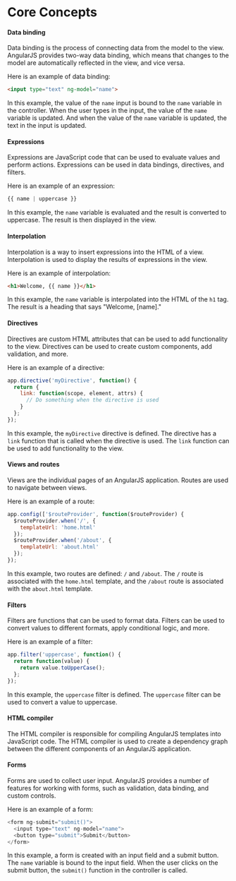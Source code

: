 # Core Concepts

#### Data binding

Data binding is the process of connecting data from the model to the view. AngularJS provides two-way data binding, which means that changes to the model are automatically reflected in the view, and vice versa.

Here is an example of data binding:

```html
<input type="text" ng-model="name">
```

In this example, the value of the `name` input is bound to the `name` variable in the controller. When the user types in the input, the value of the `name` variable is updated. And when the value of the `name` variable is updated, the text in the input is updated.

#### Expressions

Expressions are JavaScript code that can be used to evaluate values and perform actions. Expressions can be used in data bindings, directives, and filters.

Here is an example of an expression:

```js
{{ name | uppercase }}
```

In this example, the `name` variable is evaluated and the result is converted to uppercase. The result is then displayed in the view.

#### Interpolation

Interpolation is a way to insert expressions into the HTML of a view. Interpolation is used to display the results of expressions in the view.

Here is an example of interpolation:

```html
<h1>Welcome, {{ name }}</h1>
```

In this example, the `name` variable is interpolated into the HTML of the `h1` tag. The result is a heading that says "Welcome, [name]."

#### Directives

Directives are custom HTML attributes that can be used to add functionality to the view. Directives can be used to create custom components, add validation, and more.

Here is an example of a directive:

```js
app.directive('myDirective', function() {
  return {
    link: function(scope, element, attrs) {
      // Do something when the directive is used
    }
  };
});
```

In this example, the `myDirective` directive is defined. The directive has a `link` function that is called when the directive is used. The `link` function can be used to add functionality to the view.

#### Views and routes

Views are the individual pages of an AngularJS application. Routes are used to navigate between views.

Here is an example of a route:

```js
app.config(['$routeProvider', function($routeProvider) {
  $routeProvider.when('/', {
    templateUrl: 'home.html'
  });
  $routeProvider.when('/about', {
    templateUrl: 'about.html'
  });
});
```

In this example, two routes are defined: `/` and `/about`. The `/` route is associated with the `home.html` template, and the `/about` route is associated with the `about.html` template.

#### Filters

Filters are functions that can be used to format data. Filters can be used to convert values to different formats, apply conditional logic, and more.

Here is an example of a filter:

```js
app.filter('uppercase', function() {
  return function(value) {
    return value.toUpperCase();
  };
});
```

In this example, the `uppercase` filter is defined. The `uppercase` filter can be used to convert a value to uppercase.

#### HTML compiler

The HTML compiler is responsible for compiling AngularJS templates into JavaScript code. The HTML compiler is used to create a dependency graph between the different components of an AngularJS application.

#### Forms

Forms are used to collect user input. AngularJS provides a number of features for working with forms, such as validation, data binding, and custom controls.

Here is an example of a form:

```js
<form ng-submit="submit()">
  <input type="text" ng-model="name">
  <button type="submit">Submit</button>
</form>
```

In this example, a form is created with an input field and a submit button. The `name` variable is bound to the input field. When the user clicks on the submit button, the `submit()` function in the controller is called.
